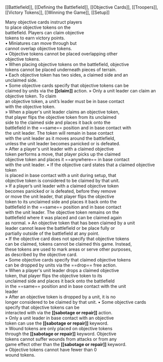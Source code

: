 [[Battlefield]], [[Defining the Battlefield]], [[Objective Cards]],
[[Troopers]], [[Victory Tokens]], [[Winning the Game]], [[Setup]]

Many objective cards instruct players  
to place objective tokens on the  
battlefield. Players can claim objective  
tokens to earn victory points.  
• Miniatures can move through but  
cannot overlap objective tokens.  
• Objective tokens cannot be placed overlapping other  
objective tokens.  
• When placing objective tokens on the battlefield, objective  
tokens cannot be placed underneath pieces of terrain.  
• Each objective token has two sides, a claimed side and an  
unclaimed side.  
• Some objective cards specify that objective tokens can be  
claimed by units via the **[[claim]]** action.
» Only a unit leader can claim an objective token. To claim  
an objective token, a unit’s leader must be in base contact  
with the objective token.  
» When a player's unit leader claims an objective token,  
that player flips the objective token from its unclaimed  
side to the claimed side and places it back onto the  
battlefield in the ==same== position and in base contact with  
the unit leader. The token will remain in base contact  
with the unit leader as it moves around the battlefield,  
unless the unit leader becomes panicked or is defeated.  
» After a player's unit leader with a claimed objective  
token performs a move, that player picks up the claimed  
objective token and places it ==anywhere== in base contact  
with the unit leader.
• If the objective card states that a claimed objective token  
is placed in base contact with a unit during setup, that  
objective token is considered to be claimed by that unit.  
» If a player’s unit leader with a claimed objective token  
becomes panicked or is defeated, before they remove  
or move the unit leader, that player flips the objective  
token to its unclaimed side and places it back onto the  
battlefield in the ==same== position and in base contact  
with the unit leader. The objective token remains on the  
battlefield where it was placed and can be claimed again  
as normal.
» An objective token that has been claimed by a unit  
leader cannot leave the battlefield or be place fully or  
partially outside of the battlefield at any point.  
• If the objective card does not specify that objective tokens  
can be claimed, tokens cannot be claimed this game. Instead,  
these tokens are used to mark areas or serve other purposes,  
as described by the objective card.  
• Some objective cards specify that claimed objective tokens  
can be dropped by units via the ==drop== free action.  
» When a player's unit leader drops a claimed objective  
token, that player flips the objective token to its  
unclaimed side and places it back onto the battlefield  
in the ==same== position and in base contact with the unit  
leader  
» After an objective token is dropped by a unit, it is no  
longer considered to be claimed by that unit.
• Some objective cards specify that objective tokens can be  
interacted with via the **[[sabotage or repair]]** action.  
» Only a unit leader in base contact with an objective  
token can use the **[[sabotage or repair]]** keyword.  
» Wound tokens are only placed on objective tokens  
through the **[[sabotage or repair]]** keyword. Objective  
tokens cannot suffer wounds from attacks or from any  
game effect other than the **[[sabotage or repair]]** keyword.  
» Objective tokens cannot have fewer than 0  
wound tokens.